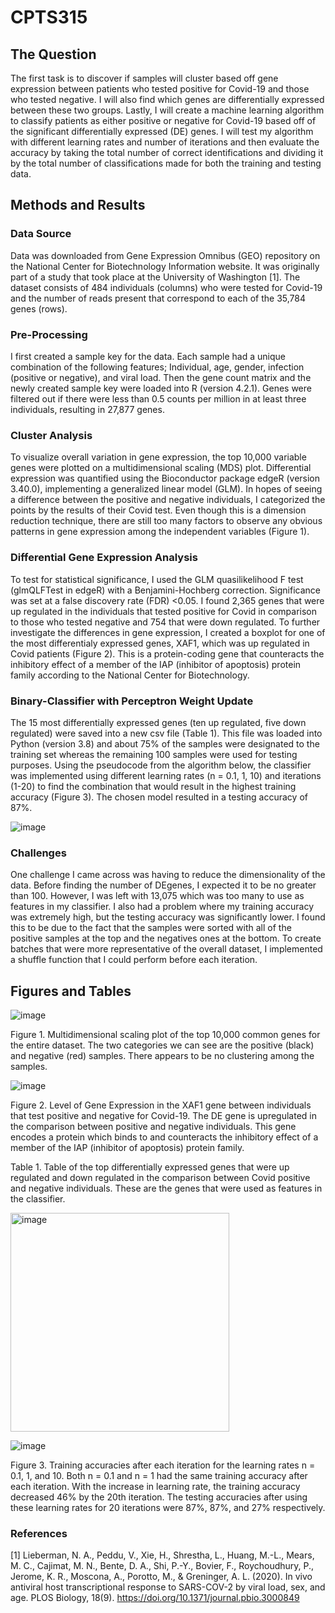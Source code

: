 # CPTS315

## The Question
The first task is to discover if samples will cluster based off gene expression between patients who tested positive for Covid-19 and those who tested negative. I will also find which genes are differentially expressed between these two groups. Lastly, I will create a machine learning algorithm to classify patients as either positive or negative for Covid-19 based off of the significant differentially expressed (DE) genes.  I will test my algorithm with different learning rates and number of iterations and then evaluate the accuracy by taking the total number of correct identifications and dividing it by the total number of classifications made for both the training and testing data.

## Methods and Results
### Data Source
Data was downloaded from Gene Expression Omnibus (GEO) repository on the National Center for Biotechnology Information website.  It was originally part of a study that took place at the University of Washington [1].  The dataset consists of 484 individuals (columns) who were tested for Covid-19 and the number of reads present that correspond to each of the 35,784 genes (rows).  

### Pre-Processing
I first created a sample key for the data.  Each sample had a unique combination of the following features; Individual, age, gender, infection (positive or negative), and viral load.  Then the gene count matrix and the newly created sample key were loaded into R (version 4.2.1).  Genes were filtered out if there were less than 0.5 counts per million in at least three individuals, resulting in 27,877 genes. 

### Cluster Analysis
To visualize overall variation in gene expression, the top 10,000 variable genes were plotted on a multidimensional scaling (MDS) plot.  Differential expression was quantified using the Bioconductor package edgeR (version 3.40.0), implementing a generalized linear model (GLM). In hopes of seeing a difference between the positive and negative individuals, I categorized the points by the results of their Covid test. Even though this is a dimension reduction technique, there are still too many factors to observe any obvious patterns in gene expression among the independent variables (Figure 1).

### Differential Gene Expression Analysis
To test for statistical significance, I used the GLM quasilikelihood F test (glmQLFTest in edgeR) with a Benjamini-Hochberg correction.  Significance was set at a false discovery rate (FDR) <0.05.  I found 2,365 genes that were up regulated in the individuals that tested positive for Covid in comparison to those who tested negative and 754 that were down regulated. To further investigate the differences in gene expression, I created a boxplot for one of the most differentialy expressed genes, XAF1, which was up regulated in Covid patients (Figure 2). This is a protein-coding gene that counteracts the inhibitory effect of a member of the IAP (inhibitor of apoptosis) protein family according to the National Center for Biotechnology.

### Binary-Classifier with Perceptron Weight Update
The 15 most differentially expressed genes (ten up regulated, five down regulated) were saved into a new csv file (Table 1).  This file was loaded into Python (version 3.8) and about 75% of the samples were designated to the training set whereas the remaining 100 samples were used for testing purposes.  Using the pseudocode from the algorithm below, the classifier was implemented using different learning rates (n = 0.1, 1, 10) and iterations (1-20) to find the combination that would result in the highest training accuracy (Figure 3). The chosen model resulted in a testing accuracy of 87%.

![image](https://user-images.githubusercontent.com/67665228/233068348-0eeaa6b4-173a-4f8a-ad53-326edfe7f8f1.png)

### Challenges
One challenge I came across was having to reduce the dimensionality of the data. Before finding the number of DEgenes, I expected it to be no greater than 100. However, I was left with 13,075 which was too many to use as features in my classifier. I also had a problem where my training accuracy was extremely high, but the testing accuracy was significantly lower. I found this to be due to the fact that the samples were sorted with all of the positive samples at the top and the negatives ones at the bottom.  To create batches that were more representative of the overall dataset, I implemented a shuffle function that I could perform before each iteration.

## Figures and Tables

![image](https://user-images.githubusercontent.com/67665228/233068559-73b3e086-26b1-4784-bfdd-f65dc76012db.png) 

Figure 1. Multidimensional scaling plot of the top 10,000 common genes for the entire dataset.  The two categories we can see are the positive (black) and negative (red) samples.  There appears to be no clustering among the samples.
 
 ![image](https://user-images.githubusercontent.com/67665228/233068611-36375d46-4022-46bc-ac75-50120f43dbbe.png)

Figure 2. Level of Gene Expression in the XAF1 gene between individuals that test positive and negative for Covid-19.  The DE gene is upregulated in the comparison between positive and negative individuals.  This gene encodes a protein which binds to and counteracts the inhibitory effect of a member of the IAP (inhibitor of apoptosis) protein family.

Table 1. Table of the top differentially expressed genes that were up regulated and down regulated in the comparison between Covid positive and negative individuals.  These are the genes that were used as features in the classifier.

<img width="350" alt="image" src="https://user-images.githubusercontent.com/67665228/233068737-4b74e15c-2429-4d4f-a40c-126363f9056f.png">   

 ![image](https://user-images.githubusercontent.com/67665228/233068816-5631dd5b-5b69-4bbd-bdd0-e07ec5e6426f.png)

Figure 3. Training accuracies after each iteration for the learning rates n = 0.1, 1, and 10.  Both n = 0.1 and n = 1 had the same training accuracy after each iteration.  With the increase in learning rate, the training accuracy decreased 46% by the 20th iteration.  The testing accuracies after using these learning rates for 20 iterations were 87%, 87%, and 27% respectively.

### References
[1] Lieberman, N. A., Peddu, V., Xie, H., Shrestha, L., Huang, M.-L., Mears, M. C., Cajimat, M. N., Bente, D. A., Shi, P.-Y., Bovier, F., Roychoudhury, P., Jerome, K. R., Moscona, A., Porotto, M., &amp; Greninger, A. L. (2020). In vivo antiviral host transcriptional response to SARS-COV-2 by viral load, sex, and age. PLOS Biology, 18(9). https://doi.org/10.1371/journal.pbio.3000849

